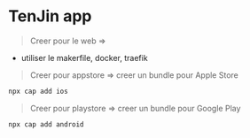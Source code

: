 # TenJin app

> Creer pour le web => 
- utiliser le makerfile, docker, traefik

> Creer pour appstore => creer un bundle pour Apple Store
```bash
npx cap add ios
```
> Creer pour playstore => creer un bundle pour Google Play
```bash
npx cap add android
```

